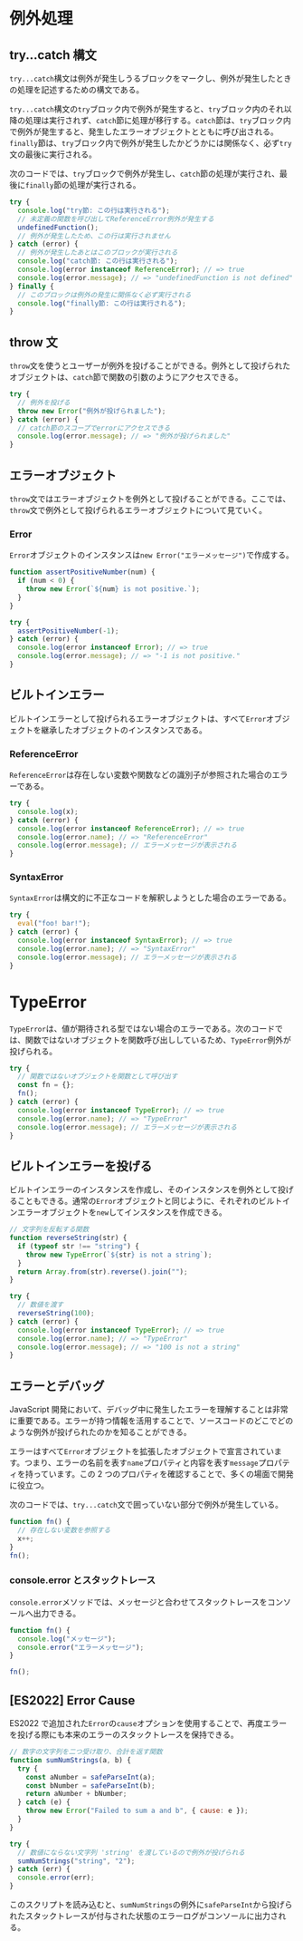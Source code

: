 # 例外処理

## try...catch 構文

`try...catch`構文は例外が発生しうるブロックをマークし、例外が発生したときの処理を記述するための構文である。

`try...catch`構文の`try`ブロック内で例外が発生すると、`try`ブロック内のそれ以降の処理は実行されず、`catch`節に処理が移行する。`catch`節は、`try`ブロック内で例外が発生すると、発生したエラーオブジェクトとともに呼び出される。`finally`節は、`try`ブロック内で例外が発生したかどうかには関係なく、必ず`try`文の最後に実行される。

次のコードでは、`try`ブロックで例外が発生し、`catch`節の処理が実行され、最後に`finally`節の処理が実行される。

```javascript
try {
  console.log("try節: この行は実行される");
  // 未定義の関数を呼び出してReferenceError例外が発生する
  undefinedFunction();
  // 例外が発生したため、この行は実行されません
} catch (error) {
  // 例外が発生したあとはこのブロックが実行される
  console.log("catch節: この行は実行される");
  console.log(error instanceof ReferenceError); // => true
  console.log(error.message); // => "undefinedFunction is not defined"
} finally {
  // このブロックは例外の発生に関係なく必ず実行される
  console.log("finally節: この行は実行される");
}
```

## throw 文

`throw`文を使うとユーザーが例外を投げることができる。例外として投げられたオブジェクトは、`catch`節で関数の引数のようにアクセスできる。

```javascript
try {
  // 例外を投げる
  throw new Error("例外が投げられました");
} catch (error) {
  // catch節のスコープでerrorにアクセスできる
  console.log(error.message); // => "例外が投げられました"
}
```

## エラーオブジェクト

`throw`文ではエラーオブジェクトを例外として投げることができる。ここでは、`throw`文で例外として投げられるエラーオブジェクトについて見ていく。

### Error

`Error`オブジェクトのインスタンスは`new Error("エラーメッセージ")`で作成する。

```javascript
function assertPositiveNumber(num) {
  if (num < 0) {
    throw new Error(`${num} is not positive.`);
  }
}

try {
  assertPositiveNumber(-1);
} catch (error) {
  console.log(error instanceof Error); // => true
  console.log(error.message); // => "-1 is not positive."
}
```

## ビルトインエラー

ビルトインエラーとして投げられるエラーオブジェクトは、すべて`Error`オブジェクトを継承したオブジェクトのインスタンスである。

### ReferenceError

`ReferenceError`は存在しない変数や関数などの識別子が参照された場合のエラーである。

```javascript
try {
  console.log(x);
} catch (error) {
  console.log(error instanceof ReferenceError); // => true
  console.log(error.name); // => "ReferenceError"
  console.log(error.message); // エラーメッセージが表示される
}
```

### SyntaxError

`SyntaxError`は構文的に不正なコードを解釈しようとした場合のエラーである。

```javascript
try {
  eval("foo! bar!");
} catch (error) {
  console.log(error instanceof SyntaxError); // => true
  console.log(error.name); // => "SyntaxError"
  console.log(error.message); // エラーメッセージが表示される
}
```

# TypeError

`TypeError`は、値が期待される型ではない場合のエラーである。次のコードでは、関数ではないオブジェクトを関数呼び出ししているため、`TypeError`例外が投げられる。

```javascript
try {
  // 関数ではないオブジェクトを関数として呼び出す
  const fn = {};
  fn();
} catch (error) {
  console.log(error instanceof TypeError); // => true
  console.log(error.name); // => "TypeError"
  console.log(error.message); // エラーメッセージが表示される
}
```

## ビルトインエラーを投げる

ビルトインエラーのインスタンスを作成し、そのインスタンスを例外として投げることもできる。通常の`Error`オブジェクトと同じように、それぞれのビルトインエラーオブジェクトを`new`してインスタンスを作成できる。

```javascript
// 文字列を反転する関数
function reverseString(str) {
  if (typeof str !== "string") {
    throw new TypeError(`${str} is not a string`);
  }
  return Array.from(str).reverse().join("");
}

try {
  // 数値を渡す
  reverseString(100);
} catch (error) {
  console.log(error instanceof TypeError); // => true
  console.log(error.name); // => "TypeError"
  console.log(error.message); // => "100 is not a string"
}
```

## エラーとデバッグ

JavaScript 開発において、デバッグ中に発生したエラーを理解することは非常に重要である。エラーが持つ情報を活用することで、ソースコードのどこでどのような例外が投げられたのかを知ることができる。

エラーはすべて`Error`オブジェクトを拡張したオブジェクトで宣言されています。つまり、エラーの名前を表す`name`プロパティと内容を表す`message`プロパティを持っています。この 2 つのプロパティを確認することで、多くの場面で開発に役立つ。

次のコードでは、`try...catch`文で囲っていない部分で例外が発生している。

```javascript
function fn() {
  // 存在しない変数を参照する
  x++;
}
fn();
```

### console.error とスタックトレース

`console.error`メソッドでは、メッセージと合わせてスタックトレースをコンソールへ出力できる。

```javascript
function fn() {
  console.log("メッセージ");
  console.error("エラーメッセージ");
}

fn();
```

## [ES2022] Error Cause

ES2022 で追加された`Error`の`cause`オプションを使用することで、再度エラーを投げる際にも本来のエラーのスタックトレースを保持できる。

```javascript
// 数字の文字列を二つ受け取り、合計を返す関数
function sumNumStrings(a, b) {
  try {
    const aNumber = safeParseInt(a);
    const bNumber = safeParseInt(b);
    return aNumber + bNumber;
  } catch (e) {
    throw new Error("Failed to sum a and b", { cause: e });
  }
}

try {
  // 数値にならない文字列 'string' を渡しているので例外が投げられる
  sumNumStrings("string", "2");
} catch (err) {
  console.error(err);
}
```

このスクリプトを読み込むと、`sumNumStrings`の例外に`safeParseInt`から投げられたスタックトレースが付与された状態のエラーログがコンソールに出力される。

